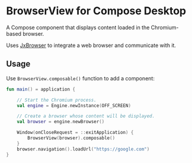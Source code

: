 # BrowserView for Compose Desktop

A Compose component that displays content loaded in the Chromium-based browser.

Uses [JxBrowser](https://www.teamdev.com/jxbrowser) to integrate a web browser and communicate with it.

## Usage

Use `BrowserView.composable()` function to add a component:

```kotlin
fun main() = application {

    // Start the Chromium process.
    val engine = Engine.newInstance(OFF_SCREEN)

    // Create a browser whose content will be displayed.
    val browser = engine.newBrowser()

    Window(onCloseRequest = ::exitApplication) {
        BrowserView(browser).composable()
    }
    browser.navigation().loadUrl("https://google.com")
}
```
